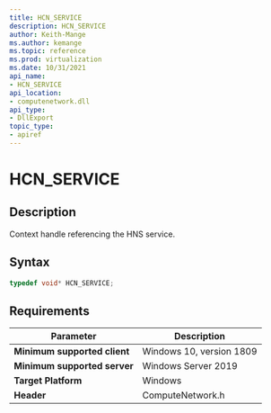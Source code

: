 ```yaml
---
title: HCN_SERVICE
description: HCN_SERVICE
author: Keith-Mange
ms.author: kemange
ms.topic: reference
ms.prod: virtualization
ms.date: 10/31/2021
api_name:
- HCN_SERVICE
api_location:
- computenetwork.dll
api_type:
- DllExport
topic_type:
- apiref
---
```

# HCN\_SERVICE

## Description

Context handle referencing the HNS service.


## Syntax

```cpp
typedef void* HCN_SERVICE;
```


## Requirements

|Parameter|Description|
|---|---|
| **Minimum supported client** | Windows 10, version 1809 |
| **Minimum supported server** | Windows Server 2019 |
| **Target Platform** | Windows |
| **Header** | ComputeNetwork.h |

